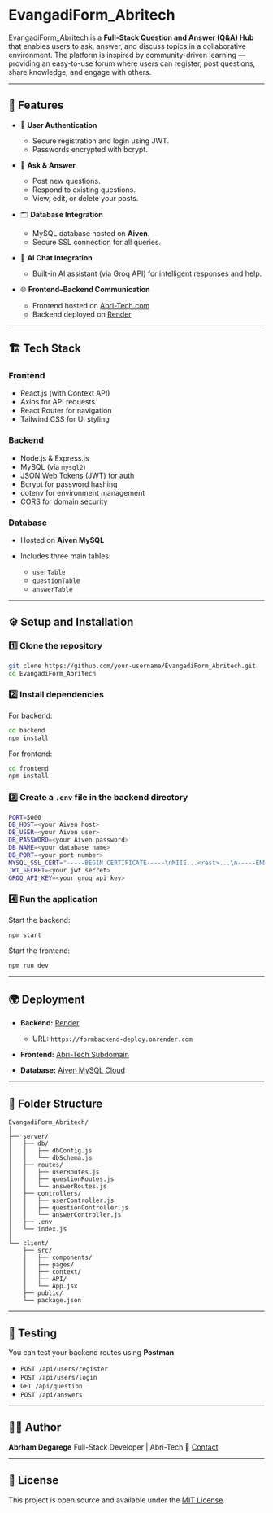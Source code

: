 # EvangadiForm_Abritech

EvangadiForm_Abritech is a **Full-Stack Question and Answer (Q&A) Hub** that enables users to ask, answer, and discuss topics in a collaborative environment. The platform is inspired by community-driven learning — providing an easy-to-use forum where users can register, post questions, share knowledge, and engage with others.

---

## 🚀 Features

* 🔐 **User Authentication**

  * Secure registration and login using JWT.
  * Passwords encrypted with bcrypt.

* 🧠 **Ask & Answer**

  * Post new questions.
  * Respond to existing questions.
  * View, edit, or delete your posts.

* 🗂️ **Database Integration**

  * MySQL database hosted on **Aiven**.
  * Secure SSL connection for all queries.

* 💬 **AI Chat Integration**

  * Built-in AI assistant (via Groq API) for intelligent responses and help.

* 🌐 **Frontend–Backend Communication**

  * Frontend hosted on [Abri-Tech.com](https://abri-tech.com)
  * Backend deployed on [Render](https://render.com)

---

## 🏗️ Tech Stack

### **Frontend**

* React.js (with Context API)
* Axios for API requests
* React Router for navigation
* Tailwind CSS for UI styling

### **Backend**

* Node.js & Express.js
* MySQL (via `mysql2`)
* JSON Web Tokens (JWT) for auth
* Bcrypt for password hashing
* dotenv for environment management
* CORS for domain security

### **Database**

* Hosted on **Aiven MySQL**
* Includes three main tables:

  * `userTable`
  * `questionTable`
  * `answerTable`

---

## ⚙️ Setup and Installation

### 1️⃣ Clone the repository

```bash
git clone https://github.com/your-username/EvangadiForm_Abritech.git
cd EvangadiForm_Abritech
```

### 2️⃣ Install dependencies

For backend:

```bash
cd backend
npm install
```

For frontend:

```bash
cd frontend
npm install
```

### 3️⃣ Create a `.env` file in the backend directory

```bash
PORT=5000
DB_HOST=<your Aiven host>
DB_USER=<your Aiven user>
DB_PASSWORD=<your Aiven password>
DB_NAME=<your database name>
DB_PORT=<your port number>
MYSQL_SSL_CERT="-----BEGIN CERTIFICATE-----\nMIIE...<rest>...\n-----END CERTIFICATE-----"
JWT_SECRET=<your jwt secret>
GROQ_API_KEY=<your groq api key>
```

### 4️⃣ Run the application

Start the backend:

```bash
npm start
```

Start the frontend:

```bash
npm run dev
```

---

## 🌍 Deployment

* **Backend:** [Render](https://render.com)

  * URL: `https://formbackend-deploy.onrender.com`
* **Frontend:** [Abri-Tech Subdomain](https://evangadihub.abri-tech.com)
* **Database:** [Aiven MySQL Cloud](https://aiven.io)

---

## 📁 Folder Structure

```
EvangadiForm_Abritech/
│
├── server/
│   ├── db/
│   │   ├── dbConfig.js
│   │   └── dbSchema.js
│   ├── routes/
│   │   ├── userRoutes.js
│   │   ├── questionRoutes.js
│   │   └── answerRoutes.js
│   ├── controllers/
│   │   ├── userController.js
│   │   ├── questionController.js
│   │   └── answerController.js
│   ├── .env
│   └── index.js
│
└── client/
    ├── src/
    │   ├── components/
    │   ├── pages/
    │   ├── context/
    │   ├── API/
    │   └── App.jsx
    ├── public/
    └── package.json
```

---

## 🧪 Testing

You can test your backend routes using **Postman**:

* `POST /api/users/register`
* `POST /api/users/login`
* `GET /api/question`
* `POST /api/answers`

---

## 🧑‍💻 Author

**Abrham Degarege**
Full-Stack Developer | Abri-Tech
📧 [Contact](mailto:abrham@abri-tech.com)

---

## 📜 License

This project is open source and available under the [MIT License](LICENSE).
